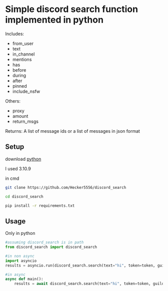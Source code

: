 # Simple discord search function implemented in python
Includes:
-   from_user
-   text
-   in_channel
-   mentions
-   has 
-   before
-   during
-   after
-   pinned
-   include_nsfw

Others:
-   proxy
-   amount
-   return_msgs

Returns:
A list of message ids or a list of messages in json format

## Setup
download [python](https://python.org/downloads)

I used 3.10.9

in cmd
```bash
git clone https://github.com/Hecker5556/discord_search
```
```bash
cd discord_search
```
```bash
pip install -r requirements.txt
```

## Usage

Only in python

```python
#assuming discord_search is in path
from discord_search import discord_search

#in non async
import asyncio
results = asyncio.run(discord_search.search(text="hi", token=token, guild_id=guild_id))

#in async
async def main():
    results = await discord_search.search(text="hi", token=token, guild_id=guild_id)
```